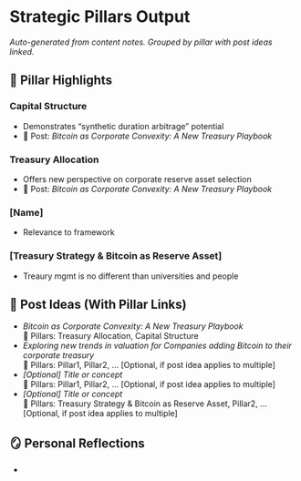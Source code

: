 # Strategic Pillars Output

_Auto-generated from content notes. Grouped by pillar with post ideas linked._

## 🔹 Pillar Highlights

### Capital Structure
- Demonstrates “synthetic duration arbitrage” potential
- 📝 Post: *Bitcoin as Corporate Convexity: A New Treasury Playbook*

### Treasury Allocation
- Offers new perspective on corporate reserve asset selection
- 📝 Post: *Bitcoin as Corporate Convexity: A New Treasury Playbook*

### [Name]
- Relevance to framework

### [Treasury Strategy & Bitcoin as Reserve Asset]
- Treaury mgmt is no different than universities and people

## 🧠 Post Ideas (With Pillar Links)

- *Bitcoin as Corporate Convexity: A New Treasury Playbook*  
  🔗 Pillars: Treasury Allocation, Capital Structure
- *Exploring new trends in valuation for Companies adding Bitcoin to their corporate treasury*  
  🔗 Pillars: Pillar1, Pillar2, ... [Optional, if post idea applies to multiple]
- *[Optional] Title or concept*  
  🔗 Pillars: Pillar1, Pillar2, ... [Optional, if post idea applies to multiple]
- *[Optional] Title or concept*  
  🔗 Pillars: Treasury Strategy & Bitcoin as Reserve Asset, Pillar2, ... [Optional, if post idea applies to multiple]

## 🪞 Personal Reflections

- <!-- Your take — do you agree? How does it resonate with your thinking?
- This is where you interpret or critique the source based on your perspective. -->
- ---
- What you thought, found insightful, or challenged your view.
- ---
- Changed how I view treasury not as a passive reserve but as a risk-shaping tool. Convexity language may be useful to explain this to board-level audiences.
- ---
- Companies, governments, universities and people consider the value of asset classes in their balance sheet and understand that value can be created by correctly and proactively manage it
- ---

## 🏗️ Framework Impact

- <!-- Actionable insights: What do you want to change, add, or emphasize in the Strategic Bitcoin Finance framework?
- This is where source material turns into structural evolution. -->
- ---
- Ideas or updates to apply to Strategic Bitcoin Finance.
- Triffin's dilema
- ---
- Add note under Treasury Allocation: convexity = asymmetric upside
- Add note under Capital Structure: BTC-backed balance sheet strategy
- ---
- Ideas or updates to apply to Strategic Bitcoin Finance.
- ---

## ⚠️ Diagnostics
- Missing pillar link for: *Exploring new trends in valuation for Companies adding Bitcoin to their corporate treasury*
- Missing pillar link for: *[Optional] Title or concept*
- Missing pillar link for: *[Optional] Title or concept*
